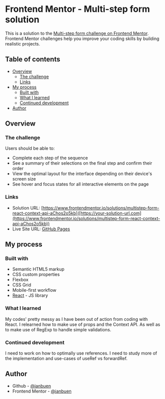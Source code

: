 # Frontend Mentor - Multi-step form solution

This is a solution to the [Multi-step form challenge on Frontend Mentor](https://www.frontendmentor.io/challenges/multistep-form-YVAnSdqQBJ). Frontend Mentor challenges help you improve your coding skills by building realistic projects. 

## Table of contents

- [Overview](#overview)
  - [The challenge](#the-challenge)
  - [Links](#links)
- [My process](#my-process)
  - [Built with](#built-with)
  - [What I learned](#what-i-learned)
  - [Continued development](#continued-development)
- [Author](#author)


## Overview

### The challenge

Users should be able to:

- Complete each step of the sequence
- See a summary of their selections on the final step and confirm their order
- View the optimal layout for the interface depending on their device's screen size
- See hover and focus states for all interactive elements on the page

### Links

- Solution URL: [https://www.frontendmentor.io/solutions/multistep-form-react-context-api-aChos2o5kb]([https://your-solution-url.com](https://www.frontendmentor.io/solutions/multistep-form-react-context-api-aChos2o5kb))
- Live Site URL: [GitHub Pages](https://ianbuen.github.io/multi-step-form-main/)
## My process

### Built with

- Semantic HTML5 markup
- CSS custom properties
- Flexbox
- CSS Grid
- Mobile-first workflow
- [React](https://reactjs.org/) - JS library 

### What I learned

My codes' pretty messy as I have been out of action from coding with React. I relearned how to make use of props and the Context API. As well as to make use of RegExp to handle simple validations.

### Continued development

I need to work on how to optimally use references. I need to study more of the implementation and use-cases of useRef vs forwardRef.

## Author

- Github - [@ianbuen](https://github.com/ianbuen)
- Frontend Mentor - [@ianbuen](https://www.frontendmentor.io/profile/ianbuen)
